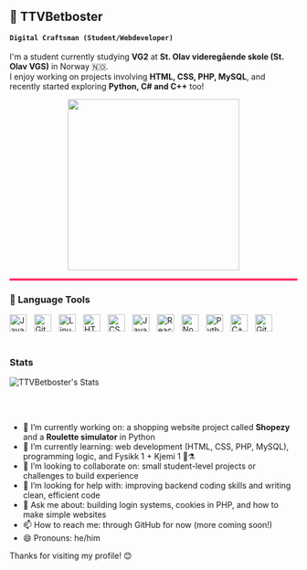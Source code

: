## 🦊 TTVBetboster
**`Digital Craftsman (Student/Webdeveloper)`** <br> <br>
I'm a student currently studying **VG2** at **St. Olav videregående skole (St. Olav VGS)** in Norway 🇳🇴.  
I enjoy working on projects involving **HTML, CSS, PHP, MySQL**, and recently started exploring **Python, C# and C++** too!
<p align="center">
  <img src="https://media.giphy.com/media/L1R1tvI9svkIWwpVYr/giphy.gif" width="300px" />
</p>

<hr style="height:4px; background-color:#ff3366; border:none;"/>



### 🧰 Language Tools
<img align="left" alt="Java" width="30px" style="padding-right:10px;" src="https://cdn.jsdelivr.net/gh/devicons/devicon/icons/java/java-original.svg"/>
<img align="left" alt="Git" width="30px" style="padding-right:10px;" src="https://cdn.jsdelivr.net/gh/devicons/devicon/icons/git/git-original.svg" />
<img align="left" alt="Linux" width="30px" style="padding-right:10px;" src="https://cdn.jsdelivr.net/gh/devicons/devicon/icons/linux/linux-original.svg" />
<img align="left" alt="HTML" width="30px" style="padding-right:10px;" src="https://cdn.jsdelivr.net/gh/devicons/devicon/icons/html5/html5-plain.svg" />
<img align="left" alt="CSS" width="30px" style="padding-right:10px;" src="https://cdn.jsdelivr.net/gh/devicons/devicon/icons/css3/css3-plain.svg" />
<img align="left" alt="JavaScript" width="30px" style="padding-right:10px;" src="https://cdn.jsdelivr.net/gh/devicons/devicon/icons/javascript/javascript-plain.svg" />
<img align="left" alt="React" width="30px" style="padding-right:10px;" src="https://cdn.jsdelivr.net/gh/devicons/devicon/icons/react/react-original.svg" />
<img align="left" alt="NodeJS" width="30px" style="padding-right:10px;" src="https://cdn.jsdelivr.net/gh/devicons/devicon/icons/nodejs/nodejs-original.svg" />
<img align="left" alt="Python" width="30px" style="padding-right:10px;" src="https://cdn.jsdelivr.net/gh/devicons/devicon/icons/python/python-plain.svg" />
<img align="left" alt="C++" width="30px" style="padding-right:10px;" src="https://cdn.jsdelivr.net/gh/devicons/devicon/icons/cplusplus/cplusplus-line.svg" />
<img align="left" alt="GitHub" width="30px" style="padding-right:10px;" src="https://cdn.jsdelivr.net/gh/devicons/devicon/icons/github/github-original.svg" />
<br> <br> <br>

### Stats
![TTVBetboster's Stats](https://github-readme-stats.vercel.app/api?username=ttvbetboster2&show_icons=true&theme=transparent)

<br><br>


- 🧠 I’m currently working on: a shopping website project called **Shopezy** and a **Roulette simulator** in Python  
- 🌱 I’m currently learning: web development (HTML, CSS, PHP, MySQL), programming logic, and Fysikk 1 + Kjemi 1 📘⚗️  
- 🤝 I’m looking to collaborate on: small student-level projects or challenges to build experience  
- 🧠 I’m looking for help with: improving backend coding skills and writing clean, efficient code  
- 💬 Ask me about: building login systems, cookies in PHP, and how to make simple websites  
- 📫 How to reach me: through GitHub for now (more coming soon!)  
- 😄 Pronouns: he/him  

Thanks for visiting my profile! 😊
